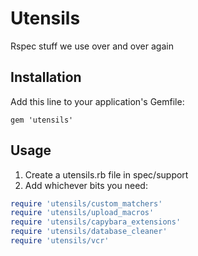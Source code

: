 # Utensils

Rspec stuff we use over and over again

## Installation

Add this line to your application's Gemfile:

    gem 'utensils'

## Usage

1. Create a utensils.rb file in spec/support
2. Add whichever bits you need:

```ruby
require 'utensils/custom_matchers'
require 'utensils/upload_macros'
require 'utensils/capybara_extensions'
require 'utensils/database_cleaner'
require 'utensils/vcr'
```